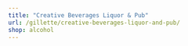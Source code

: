 ```yaml
---
title: "Creative Beverages Liquor & Pub"
url: /gillette/creative-beverages-liquor-and-pub/
shop: alcohol
---
```

